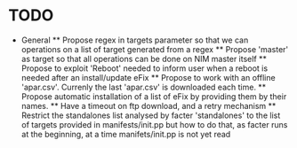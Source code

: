 # TODO
* General
** Propose regex in targets parameter so that we can operations on a list of target generated from a regex
** Propose 'master' as target so that all operations can be done on NIM master itself
** Propose to exploit 'Reboot' needed to inform user when a reboot is needed after an install/update eFix 
** Propose to work with an offline 'apar.csv'. Currenly the last 'apar.csv' is downloaded each time. 
** Propose automatic installation of a list of eFix by providing them by their names.
** Have a timeout on ftp download, and a retry mechanism 
** Restrict the standalones list analysed by facter 'standalones' to the list of targets provided in 
 manifests/init.pp but how to do that, as facter runs at the beginning, at a time manifets/init.pp is 
 not yet read   
